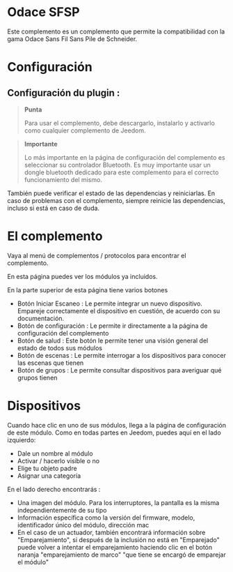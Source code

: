 Odace SFSP
============

Este complemento es un complemento que permite la compatibilidad con la gama Odace Sans Fil Sans Pile de Schneider.


# Configuración 

## Configuración du plugin : 

> **Punta**
>
> Para usar el complemento, debe descargarlo, instalarlo y activarlo como cualquier complemento de Jeedom.

> **Importante**
>
> Lo más importante en la página de configuración del complemento es seleccionar su controlador Bluetooth. Es muy importante usar un dongle bluetooth dedicado para este complemento para el correcto funcionamiento del mismo.

También puede verificar el estado de las dependencias y reiniciarlas. En caso de problemas con el complemento, siempre reinicie las dependencias, incluso si está en caso de duda.

# El complemento 

Vaya al menú de complementos / protocolos para encontrar el complemento.

En esta página puedes ver los módulos ya incluidos.

En la parte superior de esta página tiene varios botones

-   Botón Iniciar Escaneo : Le permite integrar un nuevo dispositivo. Empareje correctamente el dispositivo en cuestión, de acuerdo con su documentación.
-   Botón de configuración : Le permite ir directamente a la página de configuración del complemento
-   Botón de salud : Este botón le permite tener una visión general del estado de todos sus módulos
-   Botón de escenas : Le permite interrogar a los dispositivos para conocer las escenas que tienen
-   Botón de grupos : Le permite consultar dispositivos para averiguar qué grupos tienen

# Dispositivos 

Cuando hace clic en uno de sus módulos, llega a la página de configuración de este módulo. Como en todas partes en Jeedom, puedes aquí en el lado izquierdo:

-   Dale un nombre al módulo
-   Activar / hacerlo visible o no
-   Elige tu objeto padre
-   Asignar una categoría

En el lado derecho encontrarás :

-   Una imagen del módulo. Para los interruptores, la pantalla es la misma independientemente de su tipo
-   Información específica como la versión del firmware, modelo, identificador único del módulo, dirección mac
-   En el caso de un actuador, también encontrará información sobre "Emparejamiento", si después de la inclusión no está en "Emparejado" puede volver a intentar el emparejamiento haciendo clic en el botón naranja "emparejamiento de marco" "que tiene se encargó de emparejar el módulo"

